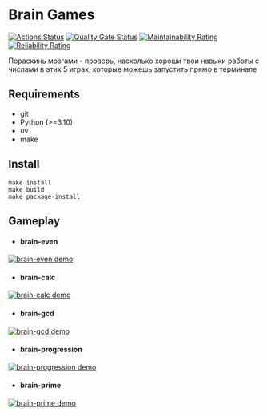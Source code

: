 # Brain Games

[![Actions Status](https://github.com/yollkina/python-project-49/actions/workflows/hexlet-check.yml/badge.svg)](https://github.com/yollkina/python-project-49/actions)
[![Quality Gate Status](https://sonarcloud.io/api/project_badges/measure?project=yollkina_python-project-49&metric=alert_status)](https://sonarcloud.io/summary/new_code?id=yollkina_python-project-49)
[![Maintainability Rating](https://sonarcloud.io/api/project_badges/measure?project=yollkina_python-project-49&metric=sqale_rating)](https://sonarcloud.io/summary/overall?id=yollkina_python-project-49&branch=main)
[![Reliability Rating](https://sonarcloud.io/api/project_badges/measure?project=yollkina_python-project-49&metric=reliability_rating)](https://sonarcloud.io/summary/new_code?id=yollkina_python-project-49)

Пораскинь мозгами - проверь, насколько хороши твои навыки работы с числами в этих 5 играх, которые можешь запустить прямо в терминале


## Requirements
+ git
+ Python (>=3.10)
+ uv
+ make


## Install
```
make install
make build
make package-install
```

## Gameplay
+ #### brain-even
[![brain-even demo](https://asciinema.org/a/6vr8WIpSP2M0MAfT1CYcc4tpW.svg)](https://asciinema.org/a/6vr8WIpSP2M0MAfT1CYcc4tpW)


+ #### brain-calc
[![brain-calc demo](https://asciinema.org/a/vx7pvzNqgF2G8EQzWYxysXZUf.svg)](https://asciinema.org/a/vx7pvzNqgF2G8EQzWYxysXZUf)


+ #### brain-gcd
[![brain-gcd demo](https://asciinema.org/a/eC2575tvn3LfjbFPFwqIZYiJm.svg)](https://asciinema.org/a/eC2575tvn3LfjbFPFwqIZYiJm)


+ #### brain-progression
[![brain-progression demo](https://asciinema.org/a/T93sMuWRgXwArL8HIYY9yxzBH.svg)](https://asciinema.org/a/T93sMuWRgXwArL8HIYY9yxzBH)


+ #### brain-prime
[![brain-prime demo](https://asciinema.org/a/kFfkBVlmB1fOD8BbFPNh2H7mq.svg)](https://asciinema.org/a/kFfkBVlmB1fOD8BbFPNh2H7mq)
